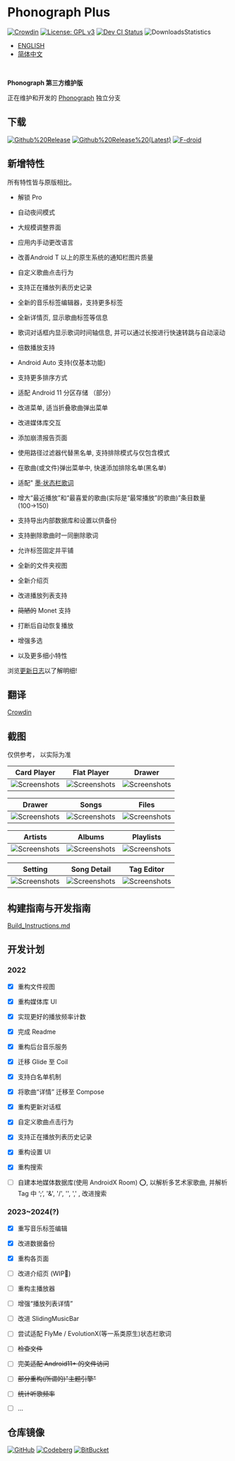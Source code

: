 # Phonograph Plus

[![Crowdin](https://badges.crowdin.net/phonograph-plus/localized.svg)](https://crowdin.com/project/phonograph-plus)
[![License: GPL v3](https://img.shields.io/badge/License-GPL%20v3-blue.svg)](https://github.com/chr56/Phonograph_Plus/blob/release/LICENSE.txt)
[<img src="https://github.com/chr56/Phonograph_Plus/actions/workflows/dev.yml/badge.svg" alt="Dev CI Status">](https://github.com/chr56/Phonograph_Plus/actions/workflows/dev.yml)
![DownloadsStatistics](https://img.shields.io/github/downloads/chr56/Phonograph_Plus/total)

- [ENGLISH](./README.md)
- [简体中文](./README_ZH.md)

<br/>

**Phonograph 第三方维护版**

正在维护和开发的 [Phonograph](https://github.com/kabouzeid/Phonograph) 独立分支



## **下载**

[<img src="https://img.shields.io/github/v/release/chr56/phonograph_plus?label=Github%20Release" alt="Github%20Release">](https://github.com/chr56/Phonograph_Plus/releases/latest)
[<img src="https://img.shields.io/github/v/release/chr56/phonograph_plus?label=Github%20Release%20(Latest)&include_prereleases" alt="Github%20Release%20(Latest)">](https://github.com/chr56/Phonograph_Plus/releases/)
[<img src="https://img.shields.io/github/v/release/chr56/phonograph_plus?label=F-droid" alt="F-droid">](https://f-droid.org/packages/player.phonograph.plus/)


## **新增特性**

所有特性皆与原版相比。

- 解锁 Pro

- 自动夜间模式

- 大规模调整界面

- 应用内手动更改语言

- 改善Android T 以上的原生系统的通知栏图片质量

- 自定义歌曲点击行为

- 支持正在播放列表历史记录

- 全新的音乐标签编辑器，支持更多标签

- 全新详情页, 显示歌曲标签等信息

- 歌词对话框内显示歌词时间轴信息, 并可以通过长按进行快速转跳与自动滚动

- 倍数播放支持

- Android Auto 支持(仅基本功能)

- 支持更多排序方式

- 适配 Android 11 分区存储 （部分）

- 改进菜单, 适当折叠歌曲弹出菜单

- 改进媒体库交互

- 添加崩溃报告页面

- 使用路径过滤器代替黑名单, 支持排除模式与仅包含模式

- 在歌曲(或文件)弹出菜单中, 快速添加排除名单(黑名单)

- 适配" [墨·状态栏歌词](https://github.com/Block-Network/StatusBarLyric)

- 增大“最近播放”和“最喜爱的歌曲(实际是“最常播放”的歌曲)”条目数量(100→150)

- 支持导出内部数据库和设置以供备份

- 支持删除歌曲时一同删除歌词

- 允许标签固定并平铺

- 全新的文件夹视图

- 全新介绍页

- 改进播放列表支持

- <del>简陋的</del> Monet 支持

- 打断后自动恢复播放

- 增强多选

- 以及更多细小特性

浏览[更新日志](https://phonographplus.github.io/changelogs/changeslogs/changelog-ZH-CN.html)以了解明细!

## **翻译**

[Crowdin](https://crowdin.com/project/phonograph-plus)

## **截图**

仅供参考， 以实际为准

|                                           Card Player                                           |                                           Flat Player                                           |                                           Drawer                                            |
|:-----------------------------------------------------------------------------------------------:|:-----------------------------------------------------------------------------------------------:|:-------------------------------------------------------------------------------------------:|
| ![Screenshots](fastlane/metadata/android/en-US/images/phoneScreenshots/CardPlayer.jpg?raw=true) | ![Screenshots](fastlane/metadata/android/en-US/images/phoneScreenshots/FlatPlayer.jpg?raw=true) | ![Screenshots](fastlane/metadata/android/en-US/images/phoneScreenshots/Drawer.jpg?raw=true) |

|                                           Drawer                                            |                                             Songs                                             |                                             Files                                             |
|:-------------------------------------------------------------------------------------------:|:---------------------------------------------------------------------------------------------:|:---------------------------------------------------------------------------------------------:|
| ![Screenshots](fastlane/metadata/android/en-US/images/phoneScreenshots/Drawer.jpg?raw=true) | ![Screenshots](fastlane/metadata/android/en-US/images/phoneScreenshots/SongPage.jpg?raw=true) | ![Screenshots](fastlane/metadata/android/en-US/images/phoneScreenshots/FilePage.jpg?raw=true) |

|                                             Artists                                             |                                             Albums                                             |                                             Playlists                                             |
|:-----------------------------------------------------------------------------------------------:|:----------------------------------------------------------------------------------------------:|:-------------------------------------------------------------------------------------------------:|
| ![Screenshots](fastlane/metadata/android/en-US/images/phoneScreenshots/ArtistPage.jpg?raw=true) | ![Screenshots](fastlane/metadata/android/en-US/images/phoneScreenshots/AlbumPage.jpg?raw=true) | ![Screenshots](fastlane/metadata/android/en-US/images/phoneScreenshots/PlaylistPage.jpg?raw=true) |

|                                           Setting                                            |                                           Song Detail                                           |                                           Tag Editor                                           |
|:--------------------------------------------------------------------------------------------:|:-----------------------------------------------------------------------------------------------:|:----------------------------------------------------------------------------------------------:|
| ![Screenshots](fastlane/metadata/android/en-US/images/phoneScreenshots/Setting.jpg?raw=true) | ![Screenshots](fastlane/metadata/android/en-US/images/phoneScreenshots/SongDetail.jpg?raw=true) | ![Screenshots](fastlane/metadata/android/en-US/images/phoneScreenshots/TagEditor.jpg?raw=true) |

## **构建指南与开发指南**

[Build_Instructions.md](docs/Build_Instructions.md)

## **开发计划**

### **2022**

- [x] 重构文件视图

- [x] 重构媒体库 UI

- [x] 实现更好的播放频率计数

- [x] 完成 Readme

- [x] 重构后台音乐服务

- [x] 迁移 Glide 至 Coil

- [x] 支持白名单机制

- [x] 将歌曲“详情” 迁移至 Compose

- [x] 重构更新对话框

- [x] 自定义歌曲点击行为

- [x] 支持正在播放列表历史记录

- [x] 重构设置 UI

- [x] 重构搜索

- [ ] 自建本地媒体数据库(使用 AndroidX Room) ⭕, 以解析多艺术家歌曲, 并解析 Tag 中 ‘;’, '&', '/', '\', ',' , 改进搜索

### **2023~2024(?)**

- [x] 重写音乐标签编辑

- [x] 改进数据备份

- [x] 重构各页面

- [ ] 改进介绍页 (WIP🚧)

- [ ] 重构主播放器

- [ ] 增强“播放列表详情”

- [ ] 改进 SlidingMusicBar

- [ ] 尝试适配 FlyMe / EvolutionX(等一系类原生)状态栏歌词

- [ ] <del>检查文件 </del>

- [ ] <del>完美适配 Android11+ 的文件访问 </del>

- [ ] <del>部分重构(所谓的)"主题引擎" </del>

- [ ] <del>统计听歌频率 </del>

- [ ] ...

## **仓库镜像**

[![GitHub](https://img.shields.io/badge/Git-Github-Blue)](https://github.com/chr56/Phonograph_Plus/)
[![Codeberg](https://img.shields.io/badge/Git-Codeberg-Blue)](https://codeberg.org/PhonographPlus/Phonograph_Plus)
[![BitBucket](https://img.shields.io/badge/Git-BitBucket-Blue)](https://bitbucket.org/phonograph-plus/phonograph_plus/)
